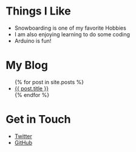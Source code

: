 # Things I Like
- Snowboarding is one of my favorite Hobbies
- I am also enjoying learning to do some coding
- Arduino is fun!

# My Blog
<ul>
  {% for post in site.posts %}
    <li>
      <a href="{{ post.url }}">{{ post.title }}</a>
    </li>
  {% endfor %}
</ul>


# Get in Touch
<ul>
<li><a href="https://twitter.com/{{site.twitter_username}}" target="new">Twitter</a></li>
<li><a href="https://github.com/{{site.github_username}}" target="new">GitHub</a></li>
</ul>
